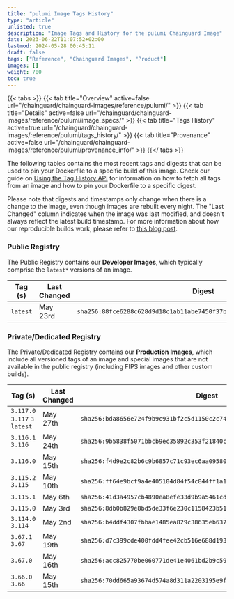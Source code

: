 ```yaml
---
title: "pulumi Image Tags History"
type: "article"
unlisted: true
description: "Image Tags and History for the pulumi Chainguard Image"
date: 2023-06-22T11:07:52+02:00
lastmod: 2024-05-28 00:45:11
draft: false
tags: ["Reference", "Chainguard Images", "Product"]
images: []
weight: 700
toc: true
---
```


{{< tabs >}}
{{< tab title="Overview" active=false url="/chainguard/chainguard-images/reference/pulumi/" >}}
{{< tab title="Details" active=false url="/chainguard/chainguard-images/reference/pulumi/image_specs/" >}}
{{< tab title="Tags History" active=true url="/chainguard/chainguard-images/reference/pulumi/tags_history/" >}}
{{< tab title="Provenance" active=false url="/chainguard/chainguard-images/reference/pulumi/provenance_info/" >}}
{{</ tabs >}}

The following tables contains the most recent tags and digests that can be used to pin your Dockerfile to a specific build of this image. Check our guide on [Using the Tag History API](/chainguard/chainguard-images/using-the-tag-history-api/) for information on how to fetch all tags from an image and how to pin your Dockerfile to a specific digest.

Please note that digests and timestamps only change when there is a change to the image, even though images are rebuilt every night. The "Last Changed" column indicates when the image was last modified, and doesn't always reflect the latest build timestamp. For more information about how our reproducible builds work, please refer to [this blog post](https://www.chainguard.dev/unchained/reproducing-chainguards-reproducible-image-builds).

### Public Registry
The Public Registry contains our **Developer Images**, which typically comprise the `latest*` versions of an image.

| Tag (s)   | Last Changed | Digest                                                                    |
|-----------|--------------|---------------------------------------------------------------------------|
|  `latest` | May 23rd     | `sha256:88fce6288c628d9d18c1ab11abe7450f37b82c6362ea5d59ec92856bfaeb40cc` |


### Private/Dedicated Registry
The Private/Dedicated Registry contains our **Production Images**, which include all versioned tags of an image and special images that are not available in the public registry (including FIPS images and other custom builds).

| Tag (s)                         | Last Changed | Digest                                                                    |
|---------------------------------|--------------|---------------------------------------------------------------------------|
|  `3.117.0` `3.117` `3` `latest` | May 27th     | `sha256:bda8656e724f9b9c931bf2c5d1150c2c746ba34f0ad6bc156dab8422fda45436` |
|  `3.116.1` `3.116`              | May 24th     | `sha256:9b5838f5071bbcb9ec35892c353f21840cf0ee3e202f2ac16165dbbab48c8b44` |
|  `3.116.0`                      | May 15th     | `sha256:f4d9e2c82b6c9b6857c71c93ec6aa09580e85137db7be043f0bf1b781e458b30` |
|  `3.115.2` `3.115`              | May 10th     | `sha256:ff64e9bcf9a4e405104d84f54c844ff1a1b2e0fa2560f4609abb90a34bcc622d` |
|  `3.115.1`                      | May 6th      | `sha256:41d3a4957cb4890ea8efe33d9b9a5461cd73979fb1b311491c9ffe13d1c79571` |
|  `3.115.0`                      | May 3rd      | `sha256:8db0b829e8bd5de33f6e230c1158423b51013e8fd98b815ca94e70617acb0993` |
|  `3.114.0` `3.114`              | May 2nd      | `sha256:b4ddf4307fbbae1485ea829c38635eb6372475f897da5700f19576ee7aed5897` |
|  `3.67.1` `3.67`                | May 19th     | `sha256:d7c399cde400fdd4fee42cb516e688d1937cf133a766d3840a360f574e7a4010` |
|  `3.67.0`                       | May 16th     | `sha256:acc825770be060771de41e4061bd2b9c5939fd37fd7496fa734d2b49db0518dd` |
|  `3.66.0` `3.66`                | May 15th     | `sha256:70dd665a93674d574a8d311a2203195e9f4cb2a253affa131dabf3ac12f6b6cc` |

